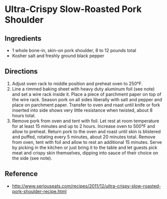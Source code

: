 # Ultra-Crispy Slow-Roasted Pork Shoulder

## Ingredients
* 1 whole bone-in, skin-on pork shoulder, 8 to 12 pounds total
* Kosher salt and freshly ground black pepper

## Directions
1. Adjust oven rack to middle position and preheat oven to 250°F.
2. Line a rimmed baking sheet with heavy duty aluminum foil (see note) and set a wire rack inside it. Place a piece of parchment paper on top of the wire rack. Season pork on all sides liberally with salt and pepper and place on parchment paper. Transfer to oven and roast until knife or fork inserted into side shows very little resistance when twisted, about 8 hours total.
3. Remove pork from oven and tent with foil. Let rest at room temperature for at least 15 minutes and up to 2 hours. Increase oven to 500°F and allow to preheat. Return pork to the oven and roast until skin is blistered and puffed, rotating every 5 minutes, about 20 minutes total. Remove from oven, tent with foil and allow to rest an additional 15 minutes. Serve by picking in the kitchen or just bring it to the table and let guests pick meat and crispy skin themselves, dipping into sauce of their choice on the side (see note).

## Reference
* http://www.seriouseats.com/recipes/2011/12/ultra-crispy-slow-roasted-pork-shoulder-recipe.html
